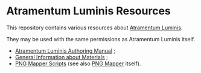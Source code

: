 # Atramentum Luminis Resources

This repository contains various resources about [Atramentum Luminis](https://heliosphere.app/mod/2y2p3pxxrh31f4yggbd8pcj47c).

They may be used with the same permissions as Atramentum Luminis itself.

- [Atramentum Luminis Authoring Manual](AUTHORING.md) ;
- [General Information about Materials](MATERIALS.md) ;
- [PNG Mapper Scripts](png-mapper-scripts/) (see also [PNG Mapper](https://nylfae.fr/png-mapper/) itself).

